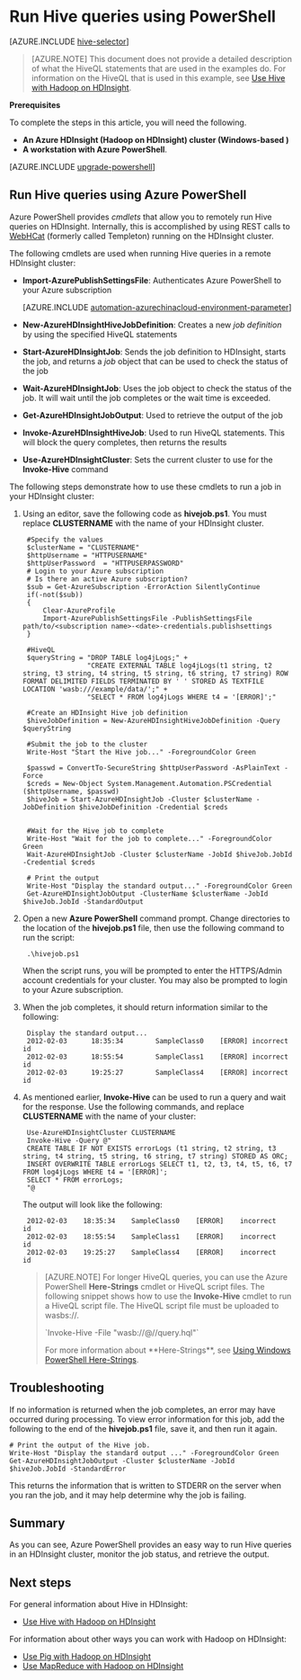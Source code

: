 <properties
    pageTitle="Use Hadoop Hive with PowerShell in HDInsight | Azure"
    description="Use PowerShell to run Hive queries in Hadoop on HDInsight."
    services="hdinsight"
    documentationcenter=""
    author="Blackmist"
    manager="jhubbard"
    editor="cgronlun"
    tags="azure-portal" />
<tags
    ms.assetid="cb795b7c-bcd0-497a-a7f0-8ed18ef49195"
    ms.service="hdinsight"
    ms.devlang="na"
    ms.topic="article"
    ms.tgt_pltfrm="na"
    ms.workload="big-data"
    ms.date="09/07/2016"
    wacn.date=""
    ms.author="larryfr" />

# Run Hive queries using PowerShell
[AZURE.INCLUDE [hive-selector](../../includes/hdinsight-selector-use-hive.md)]

> [AZURE.NOTE]
> This document does not provide a detailed description of what the HiveQL statements that are used in the examples do. For information on the HiveQL that is used in this example, see [Use Hive with Hadoop on HDInsight](/documentation/articles/hdinsight-use-hive/).
> 
> 

<a id="prereq"></a>
**Prerequisites**

To complete the steps in this article, you will need the following.

* **An Azure HDInsight (Hadoop on HDInsight) cluster (Windows-based )** 
* **A workstation with Azure PowerShell**.
  
[AZURE.INCLUDE [upgrade-powershell](../../includes/hdinsight-use-latest-powershell.md)]

## <a id="powershell"></a> Run Hive queries using Azure PowerShell
Azure PowerShell provides *cmdlets* that allow you to remotely run Hive queries on HDInsight. Internally, this is accomplished by using REST calls to [WebHCat](https://cwiki.apache.org/confluence/display/Hive/WebHCat) (formerly called Templeton) running on the HDInsight cluster.

The following cmdlets are used when running Hive queries in a remote HDInsight cluster:

* **Import-AzurePublishSettingsFile**: Authenticates Azure PowerShell to your Azure subscription

    [AZURE.INCLUDE [automation-azurechinacloud-environment-parameter](../../includes/automation-azurechinacloud-environment-parameter.md)]
* **New-AzureHDInsightHiveJobDefinition**: Creates a new *job definition* by using the specified HiveQL statements
* **Start-AzureHDInsightJob**: Sends the job definition to HDInsight, starts the job, and returns a *job* object that can be used to check the status of the job
* **Wait-AzureHDInsightJob**: Uses the job object to check the status of the job. It will wait until the job completes or the wait time is exceeded.
* **Get-AzureHDInsightJobOutput**: Used to retrieve the output of the job
* **Invoke-AzureHDInsightHiveJob**: Used to run HiveQL statements. This will block the query completes, then returns the results
* **Use-AzureHDInsightCluster**: Sets the current cluster to use for the **Invoke-Hive** command

The following steps demonstrate how to use these cmdlets to run a job in your HDInsight cluster:

1. Using an editor, save the following code as **hivejob.ps1**. You must replace **CLUSTERNAME** with the name of your HDInsight cluster.

        #Specify the values
        $clusterName = "CLUSTERNAME"
        $httpUsername = "HTTPUSERNAME"
        $httpUserPassword  = "HTTPUSERPASSWORD"
        # Login to your Azure subscription
        # Is there an active Azure subscription?
        $sub = Get-AzureSubscription -ErrorAction SilentlyContinue
        if(-not($sub))
        {
            Clear-AzureProfile
            Import-AzurePublishSettingsFile -PublishSettingsFile path/to/<subscription name>-<date>-credentials.publishsettings
        }

        #HiveQL
        $queryString = "DROP TABLE log4jLogs;" +
                       "CREATE EXTERNAL TABLE log4jLogs(t1 string, t2 string, t3 string, t4 string, t5 string, t6 string, t7 string) ROW FORMAT DELIMITED FIELDS TERMINATED BY ' ' STORED AS TEXTFILE LOCATION 'wasb:///example/data/';" +
                       "SELECT * FROM log4jLogs WHERE t4 = '[ERROR]';"

        #Create an HDInsight Hive job definition
        $hiveJobDefinition = New-AzureHDInsightHiveJobDefinition -Query $queryString 

        #Submit the job to the cluster
        Write-Host "Start the Hive job..." -ForegroundColor Green

        $passwd = ConvertTo-SecureString $httpUserPassword -AsPlainText -Force
        $creds = New-Object System.Management.Automation.PSCredential ($httpUsername, $passwd)
        $hiveJob = Start-AzureHDInsightJob -Cluster $clusterName -JobDefinition $hiveJobDefinition -Credential $creds


        #Wait for the Hive job to complete
        Write-Host "Wait for the job to complete..." -ForegroundColor Green
        Wait-AzureHDInsightJob -Cluster $clusterName -JobId $hiveJob.JobId -Credential $creds

        # Print the output
        Write-Host "Display the standard output..." -ForegroundColor Green
        Get-AzureHDInsightJobOutput -ClusterName $clusterName -JobId $hiveJob.JobId -StandardOutput 

            
2. Open a new **Azure PowerShell** command prompt. Change directories to the location of the **hivejob.ps1** file, then use the following command to run the script:
   
        .\hivejob.ps1
   
    When the script runs, you will be prompted to enter the HTTPS/Admin account credentials for your cluster. You may also be prompted to login to your Azure subscription.
3. When the job completes, it should return information similar to the following:
   
        Display the standard output...
        2012-02-03      18:35:34        SampleClass0    [ERROR] incorrect       id
        2012-02-03      18:55:54        SampleClass1    [ERROR] incorrect       id
        2012-02-03      19:25:27        SampleClass4    [ERROR] incorrect       id
4. As mentioned earlier, **Invoke-Hive** can be used to run a query and wait for the response. Use the following commands, and replace **CLUSTERNAME** with the name of your cluster:

        Use-AzureHDInsightCluster CLUSTERNAME
        Invoke-Hive -Query @"
        CREATE TABLE IF NOT EXISTS errorLogs (t1 string, t2 string, t3 string, t4 string, t5 string, t6 string, t7 string) STORED AS ORC;
        INSERT OVERWRITE TABLE errorLogs SELECT t1, t2, t3, t4, t5, t6, t7 FROM log4jLogs WHERE t4 = '[ERROR]';
        SELECT * FROM errorLogs;
        "@

    The output will look like the following:
   
        2012-02-03    18:35:34    SampleClass0    [ERROR]    incorrect    id
        2012-02-03    18:55:54    SampleClass1    [ERROR]    incorrect    id
        2012-02-03    19:25:27    SampleClass4    [ERROR]    incorrect    id
   
   > [AZURE.NOTE]
   > For longer HiveQL queries, you can use the Azure PowerShell **Here-Strings** cmdlet or HiveQL script files. The following snippet shows how to use the **Invoke-Hive** cmdlet to run a HiveQL script file. The HiveQL script file must be uploaded to wasbs://.
   ><p> 
   > `Invoke-Hive -File "wasb://<ContainerName>@<StorageAccountName>/<Path>/query.hql"`
   ><p> 
   > For more information about **Here-Strings**, see <a href="http://technet.microsoft.com/zh-cn/library/ee692792.aspx" target="_blank">Using Windows PowerShell Here-Strings</a>.
   > 
   > 
   
## <a id="troubleshooting"></a> Troubleshooting
If no information is returned when the job completes, an error may have occurred during processing. To view error information for this job, add the following to the end of the **hivejob.ps1** file, save it, and then run it again.

    # Print the output of the Hive job.
    Write-Host "Display the standard output ..." -ForegroundColor Green
    Get-AzureHDInsightJobOutput -Cluster $clusterName -JobId $hiveJob.JobId -StandardError

This returns the information that is written to STDERR on the server when you ran the job, and it may help determine why the job is failing.

## <a id="summary"></a> Summary
As you can see, Azure PowerShell provides an easy way to run Hive queries in an HDInsight cluster, monitor the job status, and retrieve the output.

## <a id="nextsteps"></a> Next steps
For general information about Hive in HDInsight:

* [Use Hive with Hadoop on HDInsight](/documentation/articles/hdinsight-use-hive/)

For information about other ways you can work with Hadoop on HDInsight:

* [Use Pig with Hadoop on HDInsight](/documentation/articles/hdinsight-use-pig/)
* [Use MapReduce with Hadoop on HDInsight](/documentation/articles/hdinsight-use-mapreduce/)

